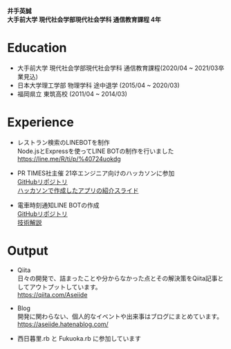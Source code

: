 **井手英誠**  
**大手前大学 現代社会学部現代社会学科 通信教育課程 4年**

# Education
- 大手前大学 現代社会学部現代社会学科 通信教育課程(2020/04 ~ 2021/03卒業見込)
- 日本大学理工学部 物理学科 途中退学 (2015/04 ~ 2020/03)
- 福岡県立 東筑高校 (2011/04 ~ 2014/03)

# Experience
- レストラン検索のLINEBOTを制作  
Node.jsとExpressを使ってLINE BOTの制作を行いました  
https://line.me/R/ti/p/%40724uokdg

- PR TIMES社主催 21卒エンジニア向けのハッカソンに参加  
[GitHubリポジトリ](https://github.com/prtimes-intern-ruby/hitokoto)  
[ハッカソンで作成したアプリの紹介スライド](https://docs.google.com/presentation/d/1QFsx1X86LyuaMsezJ4kFvW6YUys-O6QQgYHE68HCAco/edit?usp=sharing)  

- 電車時刻通知LINE BOTの作成  
[GitHubリポジトリ](https://github.com/Aseiide/ayase_bot)  
[技術解説](https://qiita.com/Aseiide/items/04d1f62c9616d9aaa7b1)  

# Output
- Qiita  
日々の開発で、詰まったことや分からなかった点とその解決策をQiita記事としてアウトプットしています。  
https://qiita.com/Aseiide

- Blog  
開発に関わらない、個人的なイベントや出来事はブログにまとめています。  
https://aseiide.hatenablog.com/

- 西日暮里.rb と Fukuoka.rb に参加しています  

<!--
**Aseiide/Aseiide** is a ✨ _special_ ✨ repository because its `README.md` (this file) appears on your GitHub profile.

Here are some ideas to get you started:

- 🔭 I’m currently working on ...
- 🌱 I’m currently learning ...
- 👯 I’m looking to collaborate on ...
- 🤔 I’m looking for help with ...
- 💬 Ask me about ...
- 📫 How to reach me: ...
- 😄 Pronouns: ...
- ⚡ Fun fact: ...
-->
